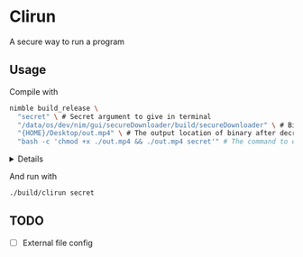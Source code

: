 # Clirun

A secure way to run a program

## Usage

Compile with

```bash
nimble build_release \
  "secret" \ # Secret argument to give in terminal
  "/data/os/dev/nim/gui/secureDownloader/build/secureDownloader" \ # Binary path
  "{HOME}/Desktop/out.mp4" \ # The output location of binary after decrypting
  "bash -c 'chmod +x ./out.mp4 && ./out.mp4 secret'" # The command to execute
```
<section><details><pre><code>
nimble build_release "secret" "/data/os/dev/nim/gui/secureDownloader/build/secureDownloader" "{HOME}/Desktop/out.mp4" "bash -c 'chmod +x ./out.mp4 && ./out.mp4 secret'"
</code></pre></details></section>

And run with

```bash
./build/clirun secret
```

## TODO

- [ ] External file config
